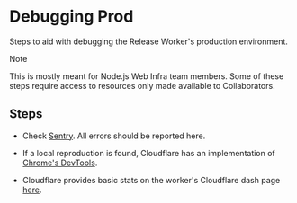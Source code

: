 # Debugging Prod

Steps to aid with debugging the Release Worker's production environment.

> [!NOTE]
> This is mostly meant for Node.js Web Infra team members.
> Some of these steps require access to resources only made available to Collaborators.

## Steps

- Check [Sentry](https://nodejs-org.sentry.io/issues/?project=4506191181774848).
  All errors should be reported here.

- If a local reproduction is found, Cloudflare has an implementation of [Chrome's DevTools](https://developers.cloudflare.com/workers/observability/dev-tools/).

- Cloudflare provides basic stats on the worker's Cloudflare dash page [here](https://dash.cloudflare.com/07be8d2fbc940503ca1be344714cb0d1/workers/services/view/dist-worker/production).

